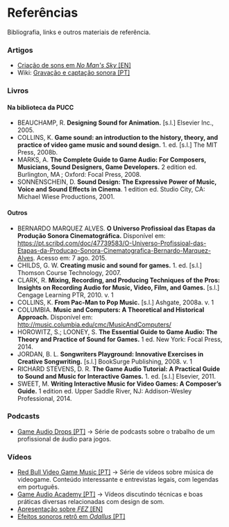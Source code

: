 # Referências

Bibliografia, links e outros materiais de referência.

### Artigos

- [Criação de sons em *No Man's Sky* [EN]](http://www.newyorker.com/tech/elements/what-a-dragons-mating-scream-sounds-like)
- Wiki: [Gravação e captação sonora [PT]](https://pt.wikipedia.org/wiki/Grava%C3%A7%C3%A3o_e_reprodu%C3%A7%C3%A3o_sonora)


### Livros

#### Na biblioteca da PUCC

- BEAUCHAMP, R. **Designing Sound for Animation.** [s.l.] Elsevier Inc., 2005. 
- COLLINS, K. **Game sound: an introduction to the history, theory, and practice of video game music and sound design.** 1. ed. [s.l.] The MIT Press, 2008b. 
- MARKS, A. **The Complete Guide to Game Audio: For Composers, Musicians, Sound Designers, Game Developers.** 2 edition ed. Burlington, MA ; Oxford: Focal Press, 2008. 
- SONNENSCHEIN, D. **Sound Design: The Expressive Power of Music, Voice and Sound Effects in Cinema**. 1 edition ed. Studio City, CA: Michael Wiese Productions, 2001.
 
#### Outros

- BERNARDO MARQUEZ ALVES. **O Universo Profissioal das Etapas da Produção Sonora Cinematográfica.** Disponível em: <https://pt.scribd.com/doc/47739583/O-Universo-Profissioal-das-Etapas-da-Producao-Sonora-Cinematografica-Bernardo-Marquez-Alves>. Acesso em: 7 ago. 2015. 
- CHILDS, G. W. **Creating music and sound for games.** 1. ed. [s.l.] Thomson Course Technology, 2007. 
- CLARK, R. **Mixing, Recording, and Producing Techniques of the Pros: Insights on Recording Audio for Music, Video, Film, and Games.** [s.l.] Cengage Learning PTR, 2010. v. 1
- COLLINS, K. **From Pac-Man to Pop Music.** [s.l.] Ashgate, 2008a. v. 1
- COLUMBIA. **Music and Computers: A Theoretical and Historical Approach.** Disponível em: <http://music.columbia.edu/cmc/MusicAndComputers/>
- HOROWITZ, S.; LOONEY, S. **The Essential Guide to Game Audio: The Theory and Practice of Sound for Games.** 1 ed. New York: Focal Press, 2014.
- JORDAN, B. L. **Songwriters Playground: Innovative Exercises in Creative Songwriting.** [s.l.] BookSurge Publishing, 2008. v. 1
- RICHARD STEVENS, D. R. **The Game Audio Tutorial: A Practical Guide to Sound and Music for Interactive Games.** 1. ed. [s.l.] Elsevier, 2011. 
- SWEET, M. **Writing Interactive Music for Video Games: A Composer’s Guide.** 1 edition ed. Upper Saddle River, NJ: Addison-Wesley Professional, 2014.

### Podcasts

- [Game Audio Drops [PT]](https://soundcloud.com/gameaudioacademy) -> Série de podcasts sobre o trabalho de um profissional de áudio para jogos.

### Vídeos
- [Red Bull Video Game Music [PT]](https://www.youtube.com/playlist?list=PLCacpA0kZ5D0VaUDXmbwwTFMblaTAtLHf) -> Série de vídeos sobre música de videogame. Conteúdo interessante e entrevistas legais, com legendas em português.
- [Game Audio Academy [PT]](http://www.gameaudioacademy.com/) -> Vídeos discutindo técnicas e boas práticas diversas relacionadas com design de som. 
- [Apresentação sobre *FEZ* [EN]](http://www.gdcvault.com/play/1015731/Cubes-All-the-Way-Down)
- [Efeitos sonoros retrô em *Odallus* [PT]](http://www.gameaudioacademy.com/carreira-e-introduo/?offset=1423044929070)